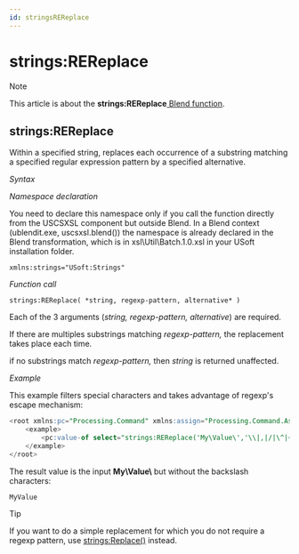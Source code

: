 ```yaml
---
id: stringsREReplace
---
```


# strings:REReplace



> [!NOTE]
> This article is about the **strings:REReplace**[ Blend function](/docs/Repositories/Blend%20functions).

## **strings:REReplace**

Within a specified string, replaces each occurrence of a substring matching a specified regular expression pattern by a specified alternative.

*Syntax*

*Namespace declaration*

You need to declare this namespace only if you call the function directly from the USCSXSL component but outside Blend. In a Blend context (ublendit.exe, uscsxsl.blend()) the namespace is already declared in the Blend transformation, which is in xsl\\Util\\Batch.1.0.xsl in your USoft installation folder.

```
xmlns:strings="USoft:Strings"
```

*Function call*

```
strings:REReplace( *string, regexp-pattern, alternative* )
```

Each of the 3 arguments (*string, regexp-pattern, alternative*) are required.

If there are multiples substrings matching *regexp-pattern,* the replacement takes place each time.

if no substrings match *regexp-pattern,* then *string* is returned unaffected.

*Example*

This example filters special characters and takes advantage of regexp's escape mechanism:

```sql
<root xmlns:pc="Processing.Command" xmlns:assign="Processing.Command.Assign">
	<example>
		<pc:value-of select="strings:REReplace('My\Value\','\\|,|/|\^|~|@|&|\||-|\(|\)|\[|\]|\{|\}|\*|\?|=|\+|\.|,|%','')"/>
	</example>
</root>
```

The result value is the input **My\\Value\\** but without the backslash characters:

```
MyValue
```

> [!TIP]
> If you want to do a simple replacement for which you do not require a regexp pattern, use [strings:Replace()](/docs/Repositories/Blend%20functions/stringsReplace.md) instead.
